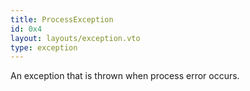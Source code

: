```yaml
---
title: ProcessException
id: 0x4
layout: layouts/exception.vto
type: exception
---
```

An exception that is thrown when process error occurs.
